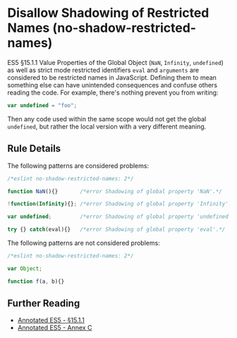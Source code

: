 # Disallow Shadowing of Restricted Names (no-shadow-restricted-names)

ES5 §15.1.1 Value Properties of the Global Object (`NaN`, `Infinity`, `undefined`) as well as strict mode restricted identifiers `eval` and `arguments` are considered to be restricted names in JavaScript. Defining them to mean something else can have unintended consequences and confuse others reading the code. For example, there's nothing prevent you from writing:

```js
var undefined = "foo";
```

Then any code used within the same scope would not get the global `undefined`, but rather the local version with a very different meaning.

## Rule Details

The following patterns are considered problems:

```js
/*eslint no-shadow-restricted-names: 2*/

function NaN(){}       /*error Shadowing of global property 'NaN'.*/

!function(Infinity){}; /*error Shadowing of global property 'Infinity'.*/

var undefined;         /*error Shadowing of global property 'undefined'.*/

try {} catch(eval){}   /*error Shadowing of global property 'eval'.*/
```

The following patterns are not considered problems:

```js
/*eslint no-shadow-restricted-names: 2*/

var Object;

function f(a, b){}
```

## Further Reading

* [Annotated ES5 - §15.1.1](http://es5.github.io/#x15.1.1)
* [Annotated ES5 - Annex C](http://es5.github.io/#C)
